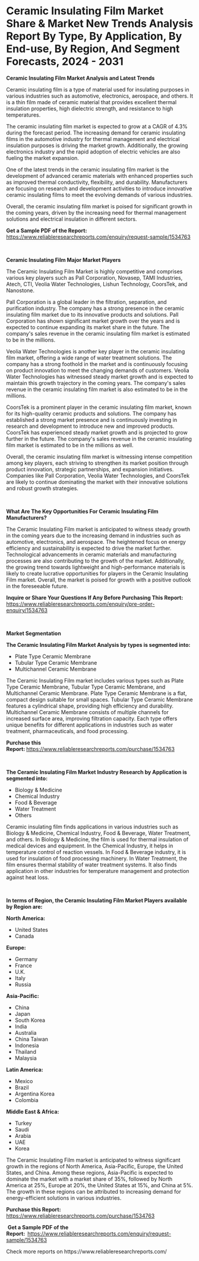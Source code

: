<p><h1>Ceramic Insulating Film Market Share & Market New Trends Analysis Report By Type, By Application, By End-use, By Region, And Segment Forecasts, 2024 - 2031</h1></p><p><strong>Ceramic Insulating Film Market Analysis and Latest Trends</strong></p>
<p><p>Ceramic insulating film is a type of material used for insulating purposes in various industries such as automotive, electronics, aerospace, and others. It is a thin film made of ceramic material that provides excellent thermal insulation properties, high dielectric strength, and resistance to high temperatures.</p><p>The ceramic insulating film market is expected to grow at a CAGR of 4.3% during the forecast period. The increasing demand for ceramic insulating films in the automotive industry for thermal management and electrical insulation purposes is driving the market growth. Additionally, the growing electronics industry and the rapid adoption of electric vehicles are also fueling the market expansion.</p><p>One of the latest trends in the ceramic insulating film market is the development of advanced ceramic materials with enhanced properties such as improved thermal conductivity, flexibility, and durability. Manufacturers are focusing on research and development activities to introduce innovative ceramic insulating films to meet the evolving demands of various industries.</p><p>Overall, the ceramic insulating film market is poised for significant growth in the coming years, driven by the increasing need for thermal management solutions and electrical insulation in different sectors.</p></p>
<p><strong>Get a Sample PDF of the Report:&nbsp;</strong> <a href="https://www.reliableresearchreports.com/enquiry/request-sample/1534763">https://www.reliableresearchreports.com/enquiry/request-sample/1534763</a></p>
<p>&nbsp;</p>
<p><strong>Ceramic Insulating Film Major Market Players</strong></p>
<p><p>The Ceramic Insulating Film Market is highly competitive and comprises various key players such as Pall Corporation, Novasep, TAMI Industries, Atech, CTI, Veolia Water Technologies, Lishun Technology, CoorsTek, and Nanostone. </p><p>Pall Corporation is a global leader in the filtration, separation, and purification industry. The company has a strong presence in the ceramic insulating film market due to its innovative products and solutions. Pall Corporation has shown significant market growth over the years and is expected to continue expanding its market share in the future. The company's sales revenue in the ceramic insulating film market is estimated to be in the millions.</p><p>Veolia Water Technologies is another key player in the ceramic insulating film market, offering a wide range of water treatment solutions. The company has a strong foothold in the market and is continuously focusing on product innovation to meet the changing demands of customers. Veolia Water Technologies has witnessed steady market growth and is expected to maintain this growth trajectory in the coming years. The company's sales revenue in the ceramic insulating film market is also estimated to be in the millions.</p><p>CoorsTek is a prominent player in the ceramic insulating film market, known for its high-quality ceramic products and solutions. The company has established a strong market presence and is continuously investing in research and development to introduce new and improved products. CoorsTek has experienced steady market growth and is projected to grow further in the future. The company's sales revenue in the ceramic insulating film market is estimated to be in the millions as well.</p><p>Overall, the ceramic insulating film market is witnessing intense competition among key players, each striving to strengthen its market position through product innovation, strategic partnerships, and expansion initiatives. Companies like Pall Corporation, Veolia Water Technologies, and CoorsTek are likely to continue dominating the market with their innovative solutions and robust growth strategies.</p></p>
<p>&nbsp;</p>
<p><strong>What Are The Key Opportunities For Ceramic Insulating Film Manufacturers?</strong></p>
<p><p>The Ceramic Insulating Film market is anticipated to witness steady growth in the coming years due to the increasing demand in industries such as automotive, electronics, and aerospace. The heightened focus on energy efficiency and sustainability is expected to drive the market further. Technological advancements in ceramic materials and manufacturing processes are also contributing to the growth of the market. Additionally, the growing trend towards lightweight and high-performance materials is likely to create lucrative opportunities for players in the Ceramic Insulating Film market. Overall, the market is poised for growth with a positive outlook in the foreseeable future.</p></p>
<p><strong>Inquire or Share Your Questions If Any Before Purchasing This Report:</strong> <a href="https://www.reliableresearchreports.com/enquiry/pre-order-enquiry/1534763">https://www.reliableresearchreports.com/enquiry/pre-order-enquiry/1534763</a></p>
<p>&nbsp;</p>
<p><strong>Market Segmentation</strong></p>
<p><strong>The Ceramic Insulating Film Market Analysis by types is segmented into:</strong></p>
<p><ul><li>Plate Type Ceramic Membrane</li><li>Tubular Type Ceramic Membrane</li><li>Multichannel Ceramic Membrane</li></ul></p>
<p><p>The Ceramic Insulating Film market includes various types such as Plate Type Ceramic Membrane, Tubular Type Ceramic Membrane, and Multichannel Ceramic Membrane. Plate Type Ceramic Membrane is a flat, compact design suitable for small spaces. Tubular Type Ceramic Membrane features a cylindrical shape, providing high efficiency and durability. Multichannel Ceramic Membrane consists of multiple channels for increased surface area, improving filtration capacity. Each type offers unique benefits for different applications in industries such as water treatment, pharmaceuticals, and food processing.</p></p>
<p><strong>Purchase this Report:&nbsp;</strong><a href="https://www.reliableresearchreports.com/purchase/1534763">https://www.reliableresearchreports.com/purchase/1534763</a></p>
<p>&nbsp;</p>
<p><strong>The Ceramic Insulating Film Market Industry Research by Application is segmented into:</strong></p>
<p><ul><li>Biology & Medicine</li><li>Chemical Industry</li><li>Food & Beverage</li><li>Water Treatment</li><li>Others</li></ul></p>
<p><p>Ceramic insulating film finds applications in various industries such as Biology & Medicine, Chemical Industry, Food & Beverage, Water Treatment, and others. In Biology & Medicine, the film is used for thermal insulation of medical devices and equipment. In the Chemical Industry, it helps in temperature control of reaction vessels. In Food & Beverage industry, it is used for insulation of food processing machinery. In Water Treatment, the film ensures thermal stability of water treatment systems. It also finds application in other industries for temperature management and protection against heat loss.</p></p>
<p>&nbsp;</p>
<p><strong>In terms of Region, the Ceramic Insulating Film Market Players available by Region are:</strong></p>
<p>
    <p> <strong> North America: </strong>
        <ul>
            <li>United States</li>
            <li>Canada</li>
        </ul>
        </p> 
    <p> <strong> Europe: </strong>
        <ul>
            <li>Germany</li>
            <li>France</li>
            <li>U.K.</li>
            <li>Italy</li>
            <li>Russia</li>
        </ul>
        </p> 
    <p> <strong> Asia-Pacific: </strong>
        <ul>
            <li>China</li>
            <li>Japan</li>
            <li>South Korea</li>
            <li>India</li>
            <li>Australia</li>
            <li>China Taiwan</li>
            <li>Indonesia</li>
            <li>Thailand</li>
            <li>Malaysia</li>
        </ul>
        </p> 
    <p> <strong> Latin America: </strong>
        <ul>
            <li>Mexico</li>
            <li>Brazil</li>
            <li>Argentina Korea</li>
            <li>Colombia</li>
        </ul>
        </p> 
    <p> <strong> Middle East & Africa: </strong>
        <ul>
            <li>Turkey</li>
            <li>Saudi</li>
            <li>Arabia</li>
            <li>UAE</li>
            <li>Korea</li>
        </ul>
    </p>
    </p>
<p><p>The Ceramic Insulating Film market is anticipated to witness significant growth in the regions of North America, Asia-Pacific, Europe, the United States, and China. Among these regions, Asia-Pacific is expected to dominate the market with a market share of 35%, followed by North America at 25%, Europe at 20%, the United States at 15%, and China at 5%. The growth in these regions can be attributed to increasing demand for energy-efficient solutions in various industries.</p></p>
<p><strong>Purchase this Report: </strong><a href="https://www.reliableresearchreports.com/purchase/1534763">https://www.reliableresearchreports.com/purchase/1534763</a></p>
<p>&nbsp;<strong>Get a Sample PDF of the Report:&nbsp;&nbsp;</strong><a href="https://www.reliableresearchreports.com/enquiry/request-sample/1534763">https://www.reliableresearchreports.com/enquiry/request-sample/1534763</a></p>
<p><strong></strong></p>
<p>Check more reports on https://www.reliableresearchreports.com/</p>